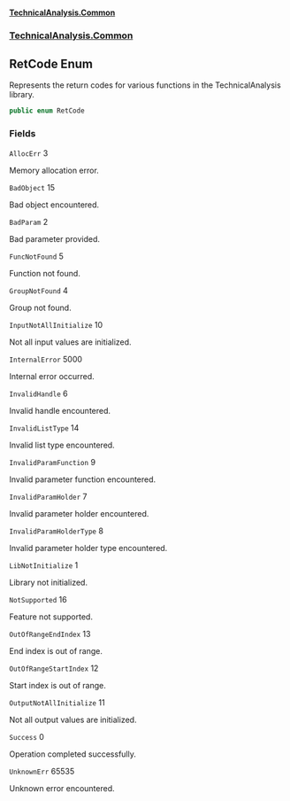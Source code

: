 #### [TechnicalAnalysis.Common](TechnicalAnalysis.Common.md 'TechnicalAnalysis.Common')
### [TechnicalAnalysis.Common](TechnicalAnalysis.Common.md#TechnicalAnalysis.Common 'TechnicalAnalysis.Common')

## RetCode Enum

Represents the return codes for various functions in the TechnicalAnalysis library.

```csharp
public enum RetCode
```
### Fields

<a name='TechnicalAnalysis.Common.RetCode.AllocErr'></a>

`AllocErr` 3

Memory allocation error.

<a name='TechnicalAnalysis.Common.RetCode.BadObject'></a>

`BadObject` 15

Bad object encountered.

<a name='TechnicalAnalysis.Common.RetCode.BadParam'></a>

`BadParam` 2

Bad parameter provided.

<a name='TechnicalAnalysis.Common.RetCode.FuncNotFound'></a>

`FuncNotFound` 5

Function not found.

<a name='TechnicalAnalysis.Common.RetCode.GroupNotFound'></a>

`GroupNotFound` 4

Group not found.

<a name='TechnicalAnalysis.Common.RetCode.InputNotAllInitialize'></a>

`InputNotAllInitialize` 10

Not all input values are initialized.

<a name='TechnicalAnalysis.Common.RetCode.InternalError'></a>

`InternalError` 5000

Internal error occurred.

<a name='TechnicalAnalysis.Common.RetCode.InvalidHandle'></a>

`InvalidHandle` 6

Invalid handle encountered.

<a name='TechnicalAnalysis.Common.RetCode.InvalidListType'></a>

`InvalidListType` 14

Invalid list type encountered.

<a name='TechnicalAnalysis.Common.RetCode.InvalidParamFunction'></a>

`InvalidParamFunction` 9

Invalid parameter function encountered.

<a name='TechnicalAnalysis.Common.RetCode.InvalidParamHolder'></a>

`InvalidParamHolder` 7

Invalid parameter holder encountered.

<a name='TechnicalAnalysis.Common.RetCode.InvalidParamHolderType'></a>

`InvalidParamHolderType` 8

Invalid parameter holder type encountered.

<a name='TechnicalAnalysis.Common.RetCode.LibNotInitialize'></a>

`LibNotInitialize` 1

Library not initialized.

<a name='TechnicalAnalysis.Common.RetCode.NotSupported'></a>

`NotSupported` 16

Feature not supported.

<a name='TechnicalAnalysis.Common.RetCode.OutOfRangeEndIndex'></a>

`OutOfRangeEndIndex` 13

End index is out of range.

<a name='TechnicalAnalysis.Common.RetCode.OutOfRangeStartIndex'></a>

`OutOfRangeStartIndex` 12

Start index is out of range.

<a name='TechnicalAnalysis.Common.RetCode.OutputNotAllInitialize'></a>

`OutputNotAllInitialize` 11

Not all output values are initialized.

<a name='TechnicalAnalysis.Common.RetCode.Success'></a>

`Success` 0

Operation completed successfully.

<a name='TechnicalAnalysis.Common.RetCode.UnknownErr'></a>

`UnknownErr` 65535

Unknown error encountered.